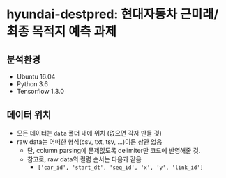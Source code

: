 # hyundai-destpred: 현대자동차 근미래/최종 목적지 예측 과제

## 분석환경
- Ubuntu 16.04
- Python 3.6
- Tensorflow 1.3.0

## 데이터 위치

- 모든 데이터는 `data` 폴더 내에 위치 (없으면 각자 만들 것)
- raw data는 어떠한 형식(csv, txt, tsv, ...)이든 상관 없음
    - 단, column parsing에 문제없도록 delimiter만 코드에 반영해줄 것.
    - 참고로, raw data의 컬럼 순서는 다음과 같음
        - `['car_id', 'start_dt', 'seq_id', 'x', 'y', 'link_id']`